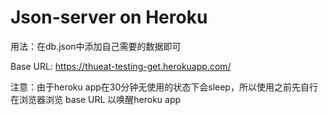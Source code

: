 # Json-server on Heroku

用法：在db.json中添加自己需要的数据即可

Base URL: https://thueat-testing-get.herokuapp.com/

注意：由于heroku app在30分钟无使用的状态下会sleep，所以使用之前先自行在浏览器浏览 base URL 以唤醒heroku app


